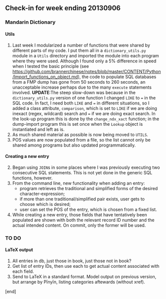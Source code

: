 ## Check-in for week ending 20130906

### Mandarin Dictionary

#### Utils
 
  1. Last week I modularized a number of functions that were shared by different parts of my code. I put them all in a `dictionary_utils.py` module in a `Utils` directory and imported the module into each program where they were used. Although I found only a 5% difference in speed when I tested the basic principle (see https://github.com/brannerchinese/notes/blob/master/CONTENT/Python/Import_functions_on_object.md), the code to populate SQL databases from a FMP dump has gone from 50 seconds to 260 seconds, an unacceptable increase perhaps due to the many `execute` statements involved. **UPDATE**:The steep slow-down was because in the `dictionary_utils.py` version of one function I changed `LIKE` to `=` in the SQL code. In fact, I need both `LIKE` and `=` in different situations, so I added a class attribute, `comparison`, which is set to `LIKE` if we are doing inexact (regex, wildcard) search and `=` if we are doing exact search. In the look-up program this is done by the `change_ndx_xact` function; in the dump-import program this is set once when the `Lookup` object is instantiated and left as is.
  2. As much shared material as possible is now being moved to `UTILS`.
  2. POS values are now populated from a file, so the list cannot only be shared among programs but also updated programmatically. 

#### Creating a new entry

  2. Began using `JOIN`s in some places where I was previously executing two consecutive SQL statements. This is not yet done in the generic SQL functions, however.
  3. From the command line, new functionality when adding an entry:
     * program retrieves the traditional and simplified forms of the desired character-expression;
     * if more than one traditional/simplified pair exists, user gets to choose which is desired;
     * user can set the POS of the entry, which is chosen from a fixed list.
  1. While creating a new entry, those fields that have tentatively been populated are shown with both the relevant record ID number and the actual intended content. On commit, only the former will be used. 

### TO DO

#### LaTeX output

  1. All entries in db, just those in book, just those not in book?
  2. Get list of entry IDs, then use each to get actual content associated with each field.
  3. Send to LaTeX in a standard format. Model output on previous version, but arrange by Pīnyīn, listing categories aftewards (without xref). 

[end]
